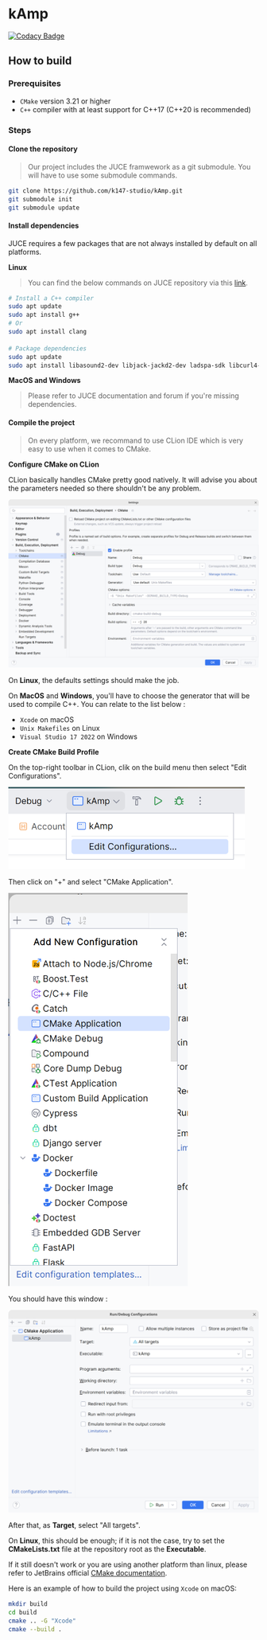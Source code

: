 # kAmp

[![Codacy Badge](https://app.codacy.com/project/badge/Grade/a990f176aa0246e4ad5cffbea1b5e019)](https://app.codacy.com/gh/k147-studio/kAmp/dashboard?utm_source=gh&utm_medium=referral&utm_content=&utm_campaign=Badge_grade)

## How to build

### Prerequisites

- `CMake` version 3.21 or higher
- `C++` compiler with at least support for C++17 (C++20 is recommended)

### Steps

#### Clone the repository

>Our project includes the JUCE framwework as a git submodule. You will have to use some submodule commands.

```bash
git clone https://github.com/k147-studio/kAmp.git
git submodule init
git submodule update
```

#### Install dependencies

JUCE requires a few packages that are not always installed by default on all platforms.

__Linux__

>You can find the below commands on JUCE repository via this [link](https://github.com/juce-framework/JUCE/blob/master/docs/Linux%20Dependencies.md).

```bash
# Install a C++ compiler
sudo apt update
sudo apt install g++
# Or
sudo apt install clang

# Package dependencies
sudo apt update
sudo apt install libasound2-dev libjack-jackd2-dev ladspa-sdk libcurl4-openssl-dev  libfreetype-dev libfontconfig1-dev libx11-dev libxcomposite-dev libxcursor-dev libxext-dev libxinerama-dev libxrandr-dev libxrender-dev libwebkit2gtk-4.1-dev libglu1-mesa-dev mesa-common-dev
```

__MacOS and Windows__

>Please refer to JUCE documentation and forum if you're missing dependencies.

#### Compile the project

>On every platform, we recommand to use CLion IDE which is very easy to use when it comes to CMake.

__Configure CMake on CLion__

CLion basically handles CMake pretty good natively. It will advise you about the parameters needed so there shouldn't be any problem.

![CMake settings](documentation/images/cmake_settings.png)

On __Linux__, the defaults settings should make the job.

On __MacOS__ and __Windows__, you'll have to choose the generator that will be used to compile C++. You can relate to the list below : 
- `Xcode` on macOS
- `Unix Makefiles` on Linux
- `Visual Studio 17 2022` on Windows


__Create CMake Build Profile__

On the top-right toolbar in CLion, clik on the build menu then select "Edit Configurations". 

![Build menu](documentation/images/build_menu.png)

Then click on "+" and select "CMake Application".

![Build choice](documentation/images/select_build_type.png)

You should have this window :

![Build settings](documentation/images/build_settings.png)

After that, as __Target__, select "All targets".

On __Linux__, this should be enough; if it is not the case, try to set the __CMakeLists.txt__ file at the repository root as the __Executable__. 

If it still doesn't work or you are using another platform than linux, please refer to JetBrains official [CMake documentation](https://www.jetbrains.com/help/clion/quick-cmake-tutorial.html).

Here is an example of how to build the project using `Xcode` on macOS:

```bash
mkdir build
cd build
cmake .. -G "Xcode"
cmake --build .
```
